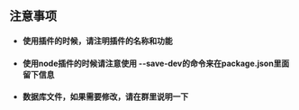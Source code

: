 ## 注意事项
* #### 使用插件的时候，请注明插件的名称和功能
* #### 使用node插件的时候请注意使用 --save-dev的命令来在package.json里面留下信息
* #### 数据库文件，如果需要修改，请在群里说明一下


